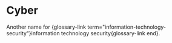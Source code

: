 # Cyber

Another name for {glossary-link term="information-technology-security"}information technology security{glossary-link end}.
